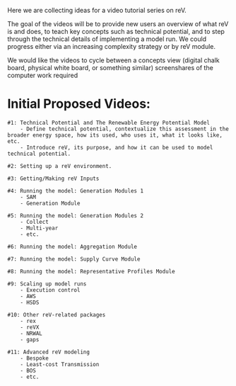 Here we are collecting ideas for a video tutorial series on reV.

The goal of the videos will be to provide new users an overview of what reV is and does, to teach key concepts such as technical potential, and to step through the technical details of implementing a model run. We could progress either via an increasing complexity strategy or by reV module. 

We would like the videos to cycle between a concepts view (digital chalk board, physical white board, or something similar) screenshares of the computer work required


# Initial Proposed Videos:

    #1: Technical Potential and The Renewable Energy Potential Model
        - Define technical potential, contextualize this assessment in the broader energy space, how its used, who uses it, what it looks like, etc.
        - Introduce reV, its purpose, and how it can be used to model technical potential.

    #2: Setting up a reV environment.

    #3: Getting/Making reV Inputs

    #4: Running the model: Generation Modules 1
        - SAM
        - Generation Module

    #5: Running the model: Generation Modules 2
        - Collect
        - Multi-year
        - etc.

    #6: Running the model: Aggregation Module

    #7: Running the model: Supply Curve Module

    #8: Running the model: Representative Profiles Module

    #9: Scaling up model runs
        - Execution control
        - AWS
        - HSDS

    #10: Other reV-related packages
        - rex
        - reVX
        - NRWAL
        - gaps

    #11: Advanced reV modeling
        - Bespoke
        - Least-cost Transmission
        - BOS
        - etc.
